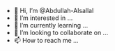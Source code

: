 - 👋 Hi, I’m @Abdullah-Alsallal
- 👀 I’m interested in ...
- 🌱 I’m currently learning ...
- 💞️ I’m looking to collaborate on ...
- 📫 How to reach me ...

<!---
Abdullah-Alsallal/Abdullah-Alsallal is a ✨ special ✨ repository because its `README.md` (this file) appears on your GitHub profile.
You can click the Preview link to take a look at your changes.
--->
